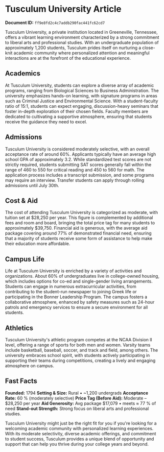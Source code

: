 # Tusculum University Article

**Document ID:** `ff9e8fd2c4c7addb290fac441fc62cd7`

Tusculum University, a private institution located in Greeneville, Tennessee, offers a vibrant learning environment characterized by a strong commitment to liberal arts and professional studies. With an undergraduate population of approximately 1,200 students, Tusculum prides itself on nurturing a close-knit academic community where personalized attention and meaningful interactions are at the forefront of the educational experience.

## Academics
At Tusculum University, students can explore a diverse array of academic programs, ranging from Biological Sciences to Business Administration. The university emphasizes hands-on learning, with signature programs in areas such as Criminal Justice and Environmental Science. With a student-faculty ratio of 15:1, students can expect engaging, discussion-heavy seminars that foster in-depth exploration of their chosen fields. Faculty members are dedicated to cultivating a supportive atmosphere, ensuring that students receive the guidance they need to excel.

## Admissions
Tusculum University is considered moderately selective, with an overall acceptance rate of around 60%. Applicants typically have an average high school GPA of approximately 3.2. While standardized test scores are not strictly required, students submitting SAT scores generally fall within the range of 460 to 550 for critical reading and 450 to 560 for math. The application process includes a transcript submission, and some programs may require an interview. Transfer students can apply through rolling admissions until July 30th.

## Cost & Aid
The cost of attending Tusculum University is categorized as moderate, with tuition set at $28,250 per year. This figure is complemented by additional fees and room and board, bringing the total price tag for many students to approximately $39,750. Financial aid is generous, with the average aid package covering around 77% of demonstrated financial need, ensuring that a majority of students receive some form of assistance to help make their education more affordable.

## Campus Life
Life at Tusculum University is enriched by a variety of activities and organizations. About 60% of undergraduates live in college-owned housing, which includes options for co-ed and single-gender living arrangements. Students can engage in numerous extracurricular activities, from contributing to the student-run newspaper to joining Greek life or participating in the Bonner Leadership Program. The campus fosters a collaborative atmosphere, enhanced by safety measures such as 24-hour patrols and emergency services to ensure a secure environment for all students.

## Athletics
Tusculum University's athletic program competes at the NCAA Division II level, offering a range of sports for both men and women. Varsity teams include basketball, baseball, soccer, and track and field, among others. The university embraces school spirit, with students actively participating in supporting their teams during competitions, creating a lively and engaging atmosphere on campus.

## Fast Facts
**Founded:** 1794
**Setting & Size:** Rural • ~1,200 undergrads
**Acceptance Rate:** 60 % (moderately selective)
**Price Tag (Before Aid):** Moderate – $28,250 per year
**Aid Generosity:** Avg package $17,079 • meets ≈ 77 % of need
**Stand-out Strength:** Strong focus on liberal arts and professional studies.

Tusculum University might just be the right fit for you if you're looking for a welcoming academic community with personalized learning experiences. With its moderate selectivity, diverse academic offerings, and commitment to student success, Tusculum provides a unique blend of opportunity and support that can help you thrive during your college years and beyond.
